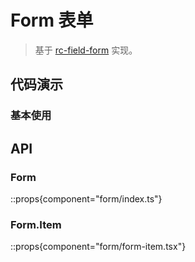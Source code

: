# Form 表单

> 基于 [rc-field-form](https://github.com/react-component/field-form) 实现。

## 代码演示

### 基本使用

<demo react="components/form/demo/base.tsx" />

## API

### Form

::props{component="form/index.ts"}

### Form.Item

::props{component="form/form-item.tsx"}
